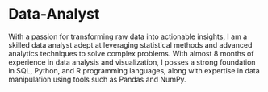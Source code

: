 # Data-Analyst
With a passion for transforming raw data into actionable insights, I am  a skilled data analyst adept at leveraging statistical methods and advanced analytics techniques to solve complex problems. With almost 8 months  of experience in data analysis and visualization, I posses a strong foundation in SQL, Python, and R programming languages, along with expertise in data manipulation using tools such as Pandas and NumPy.
